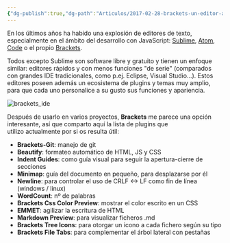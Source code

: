 ```yaml
---
{"dg-publish":true,"dg-path":"Articulos/2017-02-28-brackets-un-editor-agil-para-desarrollo-web/Brackets un editor ágil para desarrollo web.md","permalink":"/articulos/2017-02-28-brackets-un-editor-agil-para-desarrollo-web/brackets-un-editor-agil-para-desarrollo-web/","title":"Brackets: un editor ágil para desarrollo web"}
---
```



En los últimos años ha habido una explosión de editores de texto, especialmente en el ámbito del desarrollo con JavaScript: [Sublime](https://www.sublimetext.com/), [Atom](https://atom.io/), [Code](https://code.visualstudio.com/) o el propio [Brackets](http://brackets.io/).

Todos excepto Sublime son software libre y gratuito y tienen un enfoque similar: editores rápidos y con menos funciones "de serie" (comparados con grandes IDE tradicionales, como p.ej. Eclipse, Visual Studio...). Estos editores poseen además un ecosistema de plugins y temas muy amplio, para que cada uno personalice a su gusto sus funciones y apariencia.

![brackets_ide](/img/user/Blog/Articulos/2017-02-28-brackets-un-editor-agil-para-desarrollo-web/media/brackets_ide.jpg)

Después de usarlo en varios proyectos, **Brackets** me parece una opción interesante, así que comparto aquí la lista de plugins que utilizo actualmente por si os resulta útil:

- **Brackets-Git**: manejo de git
- **Beautify**: formateo automático de HTML, JS y CSS
- **Indent Guides**: como guía visual para seguir la apertura-cierre de secciones
- **Minimap**: guía del documento en pequeño, para desplazarse por él
- **Newline**: para controlar el uso de CRLF <-> LF como fin de línea (windows / linux)
- **WordCount**: nº de palabras
- **Brackets Css Color Preview**: mostrar el color escrito en un CSS
- **EMMET**: agilizar la escritura de HTML
- **Markdown Preview**: para visualizar ficheros .md
- **Brackets Tree Icons**: para otorgar un icono a cada fichero según su tipo
- **Brackets File Tabs**: para complementar el árbol lateral con pestañas

